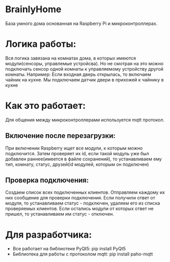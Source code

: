 # BrainlyHome

База умного дома основанная на Raspberry Pi и микроконтроллерах.

# Логика работы:
Вся логика завязана на комнатах дома,
в которых имеются модули(сенсоры, управлемые устройсва).
Но не смотрая на это можно подключать сенсор одной комнаты
к управляемому устройству другой комнаты. 
Например: Если входная дверь открылась, то включаем чайник на кухне.
    Мы подключаем датчик двери в прихожей к чайнику в кухне

# Как это работает:
Для общения между микроконтроллерами используется mqtt протокол.
## Включение после перезагрузки:
При включении Raspberry ищет все модули, к которым можно подключится.
Затем проверяет их id, если такой модуль уже был добавлен 
раннее(имеется в файле сохранений), то устанавливаем ему тип, комнату,
статус, друзей(id модулей, которым он подключен)
## Проверка подключения:
Создаем список всех подключенных клиентов. Отправляем каждому их них 
сообщение для проверки подключения. Если получили ответ от модуля, то
устанавливаем статус - подключен, удаляем его из списка проверяемых 
клиентов.
Если остались модули от которых ответ не пришел, то устанавливаем им
статус - отключен.


# Для разработчика:
- Все работает на библиотеке PyQt5: pip install PyQt5
- Библиотека для работы с протоколом mqtt: pip install paho-mqtt

